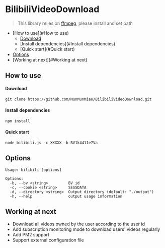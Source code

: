 # BilibiliVideoDownload

> This library relies on [ffmpeg](https://www.ffmpeg.org/download.html), please install and set path

- [How to use](#How to use)
	- [Download](#Download)
	- [Install dependencies](#Install dependencies)
	- [Quick start](#Quick start)
- [Options](#Options)
- [Working at next](#Working at next)

## How to use

#### Download
```text
git clone https://github.com/MunMunMiao/BilibiliVideoDownload.git
```

#### Install dependencies
```text
npm install
```

#### Quick start
```text
node bilibili.js -c XXXXX -b BV1k4411e7Va
```

## Options
```text
Usage: bilibili [options]

Options:
  -b, --bv <string>         BV id
  -c, --cookie <string>     SESSDATA
  -d, --directory <string>  Output directory (default: "./output")
  -h, --help                output usage information
```
## Working at next

- Download all videos owned by the user according to the user id
- Add subscription monitoring mode to download users' videos regularly
- Add PM2 support
- Support external configuration file
